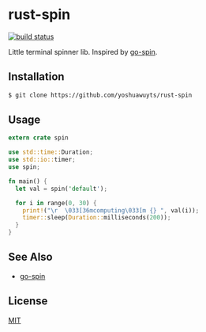 # rust-spin
[![build status][travis-image]][travis-url]

Little terminal spinner lib. Inspired by [go-spin][go-spin].

## Installation
```bash
$ git clone https://github.com/yoshuawuyts/rust-spin
```

## Usage
```rust
extern crate spin

use std::time::Duration;
use std::io::timer;
use spin;

fn main() {
  let val = spin('default');

  for i in range(0, 30) {
    print!("\r  \033[36mcomputing\033[m {} ", val(i));
    timer::sleep(Duration::milliseconds(200));
  }
}
```

## See Also
- [go-spin][go-spin]

## License
[MIT](https://tldrlegal.com/license/mit-license)

[travis-image]: https://img.shields.io/travis/yoshuawuyts/rust-spin.svg?style=flat-square
[travis-url]: https://travis-ci.org/yoshuawuyts/rust-spin

[go-spin]: https://github.com/tj/go-spin
